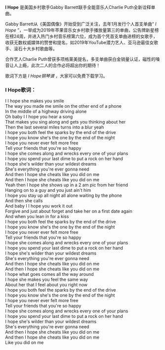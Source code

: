 

**I Hope** 是美国乡村歌手Gabby Barrett联手全能音乐人Charlie Puth全新诠释单曲。

Gabby Barrett从《美国偶像》开始受到广泛关注，去年1月发行个人首支单曲“ _I Hope_
”，一举成为2019年苹果音乐女乡村歌手播放量第三的单曲，公告牌新星榜在榜24周，并进入热门乡村音乐榜第六位，成为首个凭首支单曲进榜的女歌手，收获无数权威媒体的赞誉和提名，如2019年YouTube潜力艺人、亚马逊最佳女歌手、滚石十大乡村歌曲等。

合作艺人Charlie Puth曾获多项格莱美提名，多支单曲获白金销量认证，磁性的嗓音让人上瘾，此次二人的合作必将超出你的期待！

歌词下方是 _I Hope钢琴谱_ ，大家可以免费下载学习。

### I Hope歌词：

I I hope she makes you smile  
The way you made me smile on the other end of a phone  
In the middle of a highway driving alone  
Oh baby I I hope you hear a song  
That makes you sing along and gets you thinking about her  
Then the last several miles turns into a blur yeah  
I hope you both feel the sparks by the end of the drive  
I hope you know she's the one by the end of the night  
I hope you never ever felt more free  
Tell your friends that you're so happy  
I hope she comes along and wrecks every one of your plans  
I hope you spend your last dime to put a rock on her hand  
I hope she's wilder than your wildest dreams  
She's everything you're ever gonna need  
And then I hope she cheats like you did on me  
And then I hope she cheats like you did on me  
Yeah then I hope she shows up in a 2 am pic from her friend  
Hanging on to a guy and you just ain't him  
I hope you stay up all night all alone waiting by the phone  
And then she calls  
And baby I I hope you work it out  
Forgive and just about forget and take her on a first date again  
And when you lean in for a kiss  
I hope you both feel the sparks by the end of the drive  
I hope you know she's the one by the end of the night  
I hope you never ever felt more free  
Tell your friends that you're so happy  
I hope she comes along and wrecks every one of your plans  
I hope you spend your last dime to put a rock on her hand  
I hope she's wilder than your wildest dreams  
She's everything you're ever gonna need  
And then I hope she cheats like you did on me  
And then I hope she cheats like you did on me  
I hope what goes comes all the way around  
I hope she makes you feel the same way  
About her that I feel about you right now  
I hope you both feel the sparks by the end of the drive  
I hope you know she's the one by the end of the night  
I hope you never ever felt more free  
Tell your friends that you're so happy  
I hope she comes along and wrecks every one of your plans  
I hope you spend your last dime to put a rock on her hand  
I hope she's wilder than your wildest dreams  
She's everything you're ever gonna need  
And then I hope she cheats like you did on me  
And then I hope she cheats like you did on me  
Like you did on me

